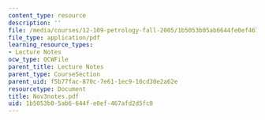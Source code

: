 ```yaml
---
content_type: resource
description: ''
file: /media/courses/12-109-petrology-fall-2005/1b5053b05ab6644fe0ef467afd2d5fc0_Nov3notes.pdf
file_type: application/pdf
learning_resource_types:
- Lecture Notes
ocw_type: OCWFile
parent_title: Lecture Notes
parent_type: CourseSection
parent_uid: f5b77fac-870c-7e61-1ec9-10cd30e2a62e
resourcetype: Document
title: Nov3notes.pdf
uid: 1b5053b0-5ab6-644f-e0ef-467afd2d5fc0
---
```

